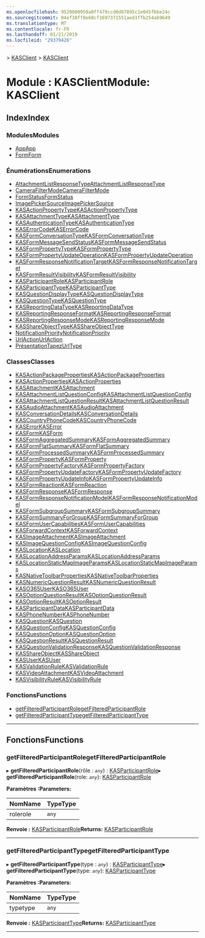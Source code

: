 ```yaml
---
ms.openlocfilehash: 9520800959a0ff479ccd0d87895c1e045fbbe24c
ms.sourcegitcommit: 04ef38ff8e68cf1697371551aed1ffb254a69649
ms.translationtype: MT
ms.contentlocale: fr-FR
ms.lasthandoff: 01/21/2019
ms.locfileid: "29379426"
---
```

<span data-ttu-id="c2c76-101">[](../README.md) > [KASClient](../modules/kasclient.md)</span><span class="sxs-lookup"><span data-stu-id="c2c76-101">[](../README.md) > [KASClient](../modules/kasclient.md)</span></span>

# <a name="module-kasclient"></a><span data-ttu-id="c2c76-102">Module : KASClient</span><span class="sxs-lookup"><span data-stu-id="c2c76-102">Module: KASClient</span></span>

## <a name="index"></a><span data-ttu-id="c2c76-103">Index</span><span class="sxs-lookup"><span data-stu-id="c2c76-103">Index</span></span>

### <a name="modules"></a><span data-ttu-id="c2c76-104">Modules</span><span class="sxs-lookup"><span data-stu-id="c2c76-104">Modules</span></span>

* [<span data-ttu-id="c2c76-105">App</span><span class="sxs-lookup"><span data-stu-id="c2c76-105">App</span></span>](kasclient.app.md)
* [<span data-ttu-id="c2c76-106">Form</span><span class="sxs-lookup"><span data-stu-id="c2c76-106">Form</span></span>](kasclient.form.md)

### <a name="enumerations"></a><span data-ttu-id="c2c76-107">Énumérations</span><span class="sxs-lookup"><span data-stu-id="c2c76-107">Enumerations</span></span>

* [<span data-ttu-id="c2c76-108">AttachmentListResponseType</span><span class="sxs-lookup"><span data-stu-id="c2c76-108">AttachmentListResponseType</span></span>](../enums/kasclient.attachmentlistresponsetype.md)
* [<span data-ttu-id="c2c76-109">CameraFilterMode</span><span class="sxs-lookup"><span data-stu-id="c2c76-109">CameraFilterMode</span></span>](../enums/kasclient.camerafiltermode.md)
* [<span data-ttu-id="c2c76-110">FormStatus</span><span class="sxs-lookup"><span data-stu-id="c2c76-110">FormStatus</span></span>](../enums/kasclient.formstatus.md)
* [<span data-ttu-id="c2c76-111">ImagePickerSource</span><span class="sxs-lookup"><span data-stu-id="c2c76-111">ImagePickerSource</span></span>](../enums/kasclient.imagepickersource.md)
* [<span data-ttu-id="c2c76-112">KASActionPropertyType</span><span class="sxs-lookup"><span data-stu-id="c2c76-112">KASActionPropertyType</span></span>](../enums/kasclient.kasactionpropertytype.md)
* [<span data-ttu-id="c2c76-113">KASAttachmentType</span><span class="sxs-lookup"><span data-stu-id="c2c76-113">KASAttachmentType</span></span>](../enums/kasclient.kasattachmenttype.md)
* [<span data-ttu-id="c2c76-114">KASAuthenticationType</span><span class="sxs-lookup"><span data-stu-id="c2c76-114">KASAuthenticationType</span></span>](../enums/kasclient.kasauthenticationtype.md)
* [<span data-ttu-id="c2c76-115">KASErrorCode</span><span class="sxs-lookup"><span data-stu-id="c2c76-115">KASErrorCode</span></span>](../enums/kasclient.kaserrorcode.md)
* [<span data-ttu-id="c2c76-116">KASFormConversationType</span><span class="sxs-lookup"><span data-stu-id="c2c76-116">KASFormConversationType</span></span>](../enums/kasclient.kasformconversationtype.md)
* [<span data-ttu-id="c2c76-117">KASFormMessageSendStatus</span><span class="sxs-lookup"><span data-stu-id="c2c76-117">KASFormMessageSendStatus</span></span>](../enums/kasclient.kasformmessagesendstatus.md)
* [<span data-ttu-id="c2c76-118">KASFormPropertyType</span><span class="sxs-lookup"><span data-stu-id="c2c76-118">KASFormPropertyType</span></span>](../enums/kasclient.kasformpropertytype.md)
* [<span data-ttu-id="c2c76-119">KASFormPropertyUpdateOperation</span><span class="sxs-lookup"><span data-stu-id="c2c76-119">KASFormPropertyUpdateOperation</span></span>](../enums/kasclient.kasformpropertyupdateoperation.md)
* [<span data-ttu-id="c2c76-120">KASFormResponseNotificationTarget</span><span class="sxs-lookup"><span data-stu-id="c2c76-120">KASFormResponseNotificationTarget</span></span>](../enums/kasclient.kasformresponsenotificationtarget.md)
* [<span data-ttu-id="c2c76-121">KASFormResultVisibility</span><span class="sxs-lookup"><span data-stu-id="c2c76-121">KASFormResultVisibility</span></span>](../enums/kasclient.kasformresultvisibility.md)
* [<span data-ttu-id="c2c76-122">KASParticipantRole</span><span class="sxs-lookup"><span data-stu-id="c2c76-122">KASParticipantRole</span></span>](../enums/kasclient.kasparticipantrole.md)
* [<span data-ttu-id="c2c76-123">KASParticipantType</span><span class="sxs-lookup"><span data-stu-id="c2c76-123">KASParticipantType</span></span>](../enums/kasclient.kasparticipanttype.md)
* [<span data-ttu-id="c2c76-124">KASQuestionDisplayType</span><span class="sxs-lookup"><span data-stu-id="c2c76-124">KASQuestionDisplayType</span></span>](../enums/kasclient.kasquestiondisplaytype.md)
* [<span data-ttu-id="c2c76-125">KASQuestionType</span><span class="sxs-lookup"><span data-stu-id="c2c76-125">KASQuestionType</span></span>](../enums/kasclient.kasquestiontype.md)
* [<span data-ttu-id="c2c76-126">KASReportingDataType</span><span class="sxs-lookup"><span data-stu-id="c2c76-126">KASReportingDataType</span></span>](../enums/kasclient.kasreportingdatatype.md)
* [<span data-ttu-id="c2c76-127">KASReportingResponseFormat</span><span class="sxs-lookup"><span data-stu-id="c2c76-127">KASReportingResponseFormat</span></span>](../enums/kasclient.kasreportingresponseformat.md)
* [<span data-ttu-id="c2c76-128">KASReportingResponseMode</span><span class="sxs-lookup"><span data-stu-id="c2c76-128">KASReportingResponseMode</span></span>](../enums/kasclient.kasreportingresponsemode.md)
* [<span data-ttu-id="c2c76-129">KASShareObjectType</span><span class="sxs-lookup"><span data-stu-id="c2c76-129">KASShareObjectType</span></span>](../enums/kasclient.kasshareobjecttype.md)
* [<span data-ttu-id="c2c76-130">NotificationPriority</span><span class="sxs-lookup"><span data-stu-id="c2c76-130">NotificationPriority</span></span>](../enums/kasclient.notificationpriority.md)
* [<span data-ttu-id="c2c76-131">UrlAction</span><span class="sxs-lookup"><span data-stu-id="c2c76-131">UrlAction</span></span>](../enums/kasclient.urlaction.md)
* [<span data-ttu-id="c2c76-132">PrésentationTapez</span><span class="sxs-lookup"><span data-stu-id="c2c76-132">UrlType</span></span>](../enums/kasclient.urltype.md)

### <a name="classes"></a><span data-ttu-id="c2c76-133">Classes</span><span class="sxs-lookup"><span data-stu-id="c2c76-133">Classes</span></span>

* [<span data-ttu-id="c2c76-134">KASActionPackageProperties</span><span class="sxs-lookup"><span data-stu-id="c2c76-134">KASActionPackageProperties</span></span>](../classes/kasclient.kasactionpackageproperties.md)
* [<span data-ttu-id="c2c76-135">KASActionProperties</span><span class="sxs-lookup"><span data-stu-id="c2c76-135">KASActionProperties</span></span>](../classes/kasclient.kasactionproperties.md)
* [<span data-ttu-id="c2c76-136">KASAttachment</span><span class="sxs-lookup"><span data-stu-id="c2c76-136">KASAttachment</span></span>](../classes/kasclient.kasattachment.md)
* [<span data-ttu-id="c2c76-137">KASAttachmentListQuestionConfig</span><span class="sxs-lookup"><span data-stu-id="c2c76-137">KASAttachmentListQuestionConfig</span></span>](../classes/kasclient.kasattachmentlistquestionconfig.md)
* [<span data-ttu-id="c2c76-138">KASAttachmentListQuestionResult</span><span class="sxs-lookup"><span data-stu-id="c2c76-138">KASAttachmentListQuestionResult</span></span>](../classes/kasclient.kasattachmentlistquestionresult.md)
* [<span data-ttu-id="c2c76-139">KASAudioAttachment</span><span class="sxs-lookup"><span data-stu-id="c2c76-139">KASAudioAttachment</span></span>](../classes/kasclient.kasaudioattachment.md)
* [<span data-ttu-id="c2c76-140">KASConversationDetails</span><span class="sxs-lookup"><span data-stu-id="c2c76-140">KASConversationDetails</span></span>](../classes/kasclient.kasconversationdetails.md)
* [<span data-ttu-id="c2c76-141">KASCountryPhoneCode</span><span class="sxs-lookup"><span data-stu-id="c2c76-141">KASCountryPhoneCode</span></span>](../classes/kasclient.kascountryphonecode.md)
* [<span data-ttu-id="c2c76-142">KASError</span><span class="sxs-lookup"><span data-stu-id="c2c76-142">KASError</span></span>](../classes/kasclient.kaserror.md)
* [<span data-ttu-id="c2c76-143">KASForm</span><span class="sxs-lookup"><span data-stu-id="c2c76-143">KASForm</span></span>](../classes/kasclient.kasform.md)
* [<span data-ttu-id="c2c76-144">KASFormAggregatedSummary</span><span class="sxs-lookup"><span data-stu-id="c2c76-144">KASFormAggregatedSummary</span></span>](../classes/kasclient.kasformaggregatedsummary.md)
* [<span data-ttu-id="c2c76-145">KASFormFlatSummary</span><span class="sxs-lookup"><span data-stu-id="c2c76-145">KASFormFlatSummary</span></span>](../classes/kasclient.kasformflatsummary.md)
* [<span data-ttu-id="c2c76-146">KASFormProcessedSummary</span><span class="sxs-lookup"><span data-stu-id="c2c76-146">KASFormProcessedSummary</span></span>](../classes/kasclient.kasformprocessedsummary.md)
* [<span data-ttu-id="c2c76-147">KASFormProperty</span><span class="sxs-lookup"><span data-stu-id="c2c76-147">KASFormProperty</span></span>](../classes/kasclient.kasformproperty.md)
* [<span data-ttu-id="c2c76-148">KASFormPropertyFactory</span><span class="sxs-lookup"><span data-stu-id="c2c76-148">KASFormPropertyFactory</span></span>](../classes/kasclient.kasformpropertyfactory.md)
* [<span data-ttu-id="c2c76-149">KASFormPropertyUpdateFactory</span><span class="sxs-lookup"><span data-stu-id="c2c76-149">KASFormPropertyUpdateFactory</span></span>](../classes/kasclient.kasformpropertyupdatefactory.md)
* [<span data-ttu-id="c2c76-150">KASFormPropertyUpdateInfo</span><span class="sxs-lookup"><span data-stu-id="c2c76-150">KASFormPropertyUpdateInfo</span></span>](../classes/kasclient.kasformpropertyupdateinfo.md)
* [<span data-ttu-id="c2c76-151">KASFormReaction</span><span class="sxs-lookup"><span data-stu-id="c2c76-151">KASFormReaction</span></span>](../classes/kasclient.kasformreaction.md)
* [<span data-ttu-id="c2c76-152">KASFormResponse</span><span class="sxs-lookup"><span data-stu-id="c2c76-152">KASFormResponse</span></span>](../classes/kasclient.kasformresponse.md)
* [<span data-ttu-id="c2c76-153">KASFormResponseNotificationModel</span><span class="sxs-lookup"><span data-stu-id="c2c76-153">KASFormResponseNotificationModel</span></span>](../classes/kasclient.kasformresponsenotificationmodel.md)
* [<span data-ttu-id="c2c76-154">KASFormSubgroupSummary</span><span class="sxs-lookup"><span data-stu-id="c2c76-154">KASFormSubgroupSummary</span></span>](../classes/kasclient.kasformsubgroupsummary.md)
* [<span data-ttu-id="c2c76-155">KASFormSummaryForGroup</span><span class="sxs-lookup"><span data-stu-id="c2c76-155">KASFormSummaryForGroup</span></span>](../classes/kasclient.kasformsummaryforgroup.md)
* [<span data-ttu-id="c2c76-156">KASFormUserCapabilities</span><span class="sxs-lookup"><span data-stu-id="c2c76-156">KASFormUserCapabilities</span></span>](../classes/kasclient.kasformusercapabilities.md)
* [<span data-ttu-id="c2c76-157">KASForwardContext</span><span class="sxs-lookup"><span data-stu-id="c2c76-157">KASForwardContext</span></span>](../classes/kasclient.kasforwardcontext.md)
* [<span data-ttu-id="c2c76-158">KASImageAttachment</span><span class="sxs-lookup"><span data-stu-id="c2c76-158">KASImageAttachment</span></span>](../classes/kasclient.kasimageattachment.md)
* [<span data-ttu-id="c2c76-159">KASImageQuestionConfig</span><span class="sxs-lookup"><span data-stu-id="c2c76-159">KASImageQuestionConfig</span></span>](../classes/kasclient.kasimagequestionconfig.md)
* [<span data-ttu-id="c2c76-160">KASLocation</span><span class="sxs-lookup"><span data-stu-id="c2c76-160">KASLocation</span></span>](../classes/kasclient.kaslocation.md)
* [<span data-ttu-id="c2c76-161">KASLocationAddressParams</span><span class="sxs-lookup"><span data-stu-id="c2c76-161">KASLocationAddressParams</span></span>](../classes/kasclient.kaslocationaddressparams.md)
* [<span data-ttu-id="c2c76-162">KASLocationStaticMapImageParams</span><span class="sxs-lookup"><span data-stu-id="c2c76-162">KASLocationStaticMapImageParams</span></span>](../classes/kasclient.kaslocationstaticmapimageparams.md)
* [<span data-ttu-id="c2c76-163">KASNativeToolbarProperties</span><span class="sxs-lookup"><span data-stu-id="c2c76-163">KASNativeToolbarProperties</span></span>](../classes/kasclient.kasnativetoolbarproperties.md)
* [<span data-ttu-id="c2c76-164">KASNumericQuestionResult</span><span class="sxs-lookup"><span data-stu-id="c2c76-164">KASNumericQuestionResult</span></span>](../classes/kasclient.kasnumericquestionresult.md)
* [<span data-ttu-id="c2c76-165">KASO365User</span><span class="sxs-lookup"><span data-stu-id="c2c76-165">KASO365User</span></span>](../classes/kasclient.kaso365user.md)
* [<span data-ttu-id="c2c76-166">KASOptionQuestionResult</span><span class="sxs-lookup"><span data-stu-id="c2c76-166">KASOptionQuestionResult</span></span>](../classes/kasclient.kasoptionquestionresult.md)
* [<span data-ttu-id="c2c76-167">KASOptionResult</span><span class="sxs-lookup"><span data-stu-id="c2c76-167">KASOptionResult</span></span>](../classes/kasclient.kasoptionresult.md)
* [<span data-ttu-id="c2c76-168">KASParticipantData</span><span class="sxs-lookup"><span data-stu-id="c2c76-168">KASParticipantData</span></span>](../classes/kasclient.kasparticipantdata.md)
* [<span data-ttu-id="c2c76-169">KASPhoneNumber</span><span class="sxs-lookup"><span data-stu-id="c2c76-169">KASPhoneNumber</span></span>](../classes/kasclient.kasphonenumber.md)
* [<span data-ttu-id="c2c76-170">KASQuestion</span><span class="sxs-lookup"><span data-stu-id="c2c76-170">KASQuestion</span></span>](../classes/kasclient.kasquestion.md)
* [<span data-ttu-id="c2c76-171">KASQuestionConfig</span><span class="sxs-lookup"><span data-stu-id="c2c76-171">KASQuestionConfig</span></span>](../classes/kasclient.kasquestionconfig.md)
* [<span data-ttu-id="c2c76-172">KASQuestionOption</span><span class="sxs-lookup"><span data-stu-id="c2c76-172">KASQuestionOption</span></span>](../classes/kasclient.kasquestionoption.md)
* [<span data-ttu-id="c2c76-173">KASQuestionResult</span><span class="sxs-lookup"><span data-stu-id="c2c76-173">KASQuestionResult</span></span>](../classes/kasclient.kasquestionresult.md)
* [<span data-ttu-id="c2c76-174">KASQuestionValidationResponse</span><span class="sxs-lookup"><span data-stu-id="c2c76-174">KASQuestionValidationResponse</span></span>](../classes/kasclient.kasquestionvalidationresponse.md)
* [<span data-ttu-id="c2c76-175">KASShareObject</span><span class="sxs-lookup"><span data-stu-id="c2c76-175">KASShareObject</span></span>](../classes/kasclient.kasshareobject.md)
* [<span data-ttu-id="c2c76-176">KASUser</span><span class="sxs-lookup"><span data-stu-id="c2c76-176">KASUser</span></span>](../classes/kasclient.kasuser.md)
* [<span data-ttu-id="c2c76-177">KASValidationRule</span><span class="sxs-lookup"><span data-stu-id="c2c76-177">KASValidationRule</span></span>](../classes/kasclient.kasvalidationrule.md)
* [<span data-ttu-id="c2c76-178">KASVideoAttachment</span><span class="sxs-lookup"><span data-stu-id="c2c76-178">KASVideoAttachment</span></span>](../classes/kasclient.kasvideoattachment.md)
* [<span data-ttu-id="c2c76-179">KASVisibilityRule</span><span class="sxs-lookup"><span data-stu-id="c2c76-179">KASVisibilityRule</span></span>](../classes/kasclient.kasvisibilityrule.md)

### <a name="functions"></a><span data-ttu-id="c2c76-180">Fonctions</span><span class="sxs-lookup"><span data-stu-id="c2c76-180">Functions</span></span>

* [<span data-ttu-id="c2c76-181">getFilteredParticipantRole</span><span class="sxs-lookup"><span data-stu-id="c2c76-181">getFilteredParticipantRole</span></span>](kasclient.md#getfilteredparticipantrole)
* [<span data-ttu-id="c2c76-182">getFilteredParticipantType</span><span class="sxs-lookup"><span data-stu-id="c2c76-182">getFilteredParticipantType</span></span>](kasclient.md#getfilteredparticipanttype)

---

## <a name="functions"></a><span data-ttu-id="c2c76-183">Fonctions</span><span class="sxs-lookup"><span data-stu-id="c2c76-183">Functions</span></span>

<a id="getfilteredparticipantrole"></a>

###  <a name="getfilteredparticipantrole"></a><span data-ttu-id="c2c76-184">getFilteredParticipantRole</span><span class="sxs-lookup"><span data-stu-id="c2c76-184">getFilteredParticipantRole</span></span>

<span data-ttu-id="c2c76-185">▸ **getFilteredParticipantRole**(rôle : *`any`*) : [KASParticipantRole](../enums/kasclient.kasparticipantrole.md)</span><span class="sxs-lookup"><span data-stu-id="c2c76-185">▸ **getFilteredParticipantRole**(role: *`any`*): [KASParticipantRole](../enums/kasclient.kasparticipantrole.md)</span></span>

<span data-ttu-id="c2c76-186">**Paramètres :**</span><span class="sxs-lookup"><span data-stu-id="c2c76-186">**Parameters:**</span></span>

| <span data-ttu-id="c2c76-187">Nom</span><span class="sxs-lookup"><span data-stu-id="c2c76-187">Name</span></span> | <span data-ttu-id="c2c76-188">Type</span><span class="sxs-lookup"><span data-stu-id="c2c76-188">Type</span></span> |
| ------ | ------ |
| <span data-ttu-id="c2c76-189">role</span><span class="sxs-lookup"><span data-stu-id="c2c76-189">role</span></span> | `any` |

<span data-ttu-id="c2c76-190">**Renvoie :** [KASParticipantRole](../enums/kasclient.kasparticipantrole.md)</span><span class="sxs-lookup"><span data-stu-id="c2c76-190">**Returns:** [KASParticipantRole](../enums/kasclient.kasparticipantrole.md)</span></span>

___

<a id="getfilteredparticipanttype"></a>

###  <a name="getfilteredparticipanttype"></a><span data-ttu-id="c2c76-191">getFilteredParticipantType</span><span class="sxs-lookup"><span data-stu-id="c2c76-191">getFilteredParticipantType</span></span>

<span data-ttu-id="c2c76-192">▸ **getFilteredParticipantType**(type : *`any`*) : [KASParticipantType](../enums/kasclient.kasparticipanttype.md)</span><span class="sxs-lookup"><span data-stu-id="c2c76-192">▸ **getFilteredParticipantType**(type: *`any`*): [KASParticipantType](../enums/kasclient.kasparticipanttype.md)</span></span>

<span data-ttu-id="c2c76-193">**Paramètres :**</span><span class="sxs-lookup"><span data-stu-id="c2c76-193">**Parameters:**</span></span>

| <span data-ttu-id="c2c76-194">Nom</span><span class="sxs-lookup"><span data-stu-id="c2c76-194">Name</span></span> | <span data-ttu-id="c2c76-195">Type</span><span class="sxs-lookup"><span data-stu-id="c2c76-195">Type</span></span> |
| ------ | ------ |
| <span data-ttu-id="c2c76-196">type</span><span class="sxs-lookup"><span data-stu-id="c2c76-196">type</span></span> | `any` |

<span data-ttu-id="c2c76-197">**Renvoie :** [KASParticipantType](../enums/kasclient.kasparticipanttype.md)</span><span class="sxs-lookup"><span data-stu-id="c2c76-197">**Returns:** [KASParticipantType](../enums/kasclient.kasparticipanttype.md)</span></span>

___

